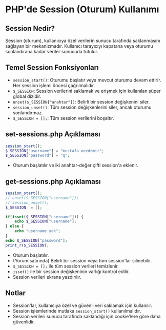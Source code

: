 # PHP'de Session (Oturum) Kullanımı

## Session Nedir?
Session (oturum), kullanıcıya özel verilerin sunucu tarafında saklanmasını sağlayan bir mekanizmadır. Kullanıcı tarayıcıyı kapatana veya oturumu sonlandırana kadar veriler sunucuda tutulur.

## Temel Session Fonksiyonları
- `session_start()`: Oturumu başlatır veya mevcut oturumu devam ettirir. Her session işlemi öncesi çağrılmalıdır.
- `$_SESSION`: Session verilerini saklamak ve erişmek için kullanılan süper global dizidir.
- `unset($_SESSION["anahtar"])`: Belirli bir session değişkenini siler.
- `session_unset()`: Tüm session değişkenlerini siler, ancak oturumu sonlandırmaz.
- `$_SESSION = [];`: Tüm session verilerini boşaltır.

## set-sessions.php Açıklaması
```php
session_start();
$_SESSION["username"] = "mustafa_oezdemir";
$_SESSION["password"] = "q";
```
- Oturum başlatılır ve iki anahtar-değer çifti session'a eklenir.

## get-sessions.php Açıklaması
```php
session_start();
// unset($_SESSION["username"]);
// session_unset();
$_SESSION  = [];

if(isset($_SESSION["username"])) {
    echo $_SESSION["username"];
} else {
    echo "username yok";
}
echo $_SESSION["password"];
print_r($_SESSION);
```
- Oturum başlatılır.
- (Yorum satırında) Belirli bir session veya tüm session'lar silinebilir.
- `$_SESSION = [];` ile tüm session verileri temizlenir.
- `isset()` ile bir session değişkeninin varlığı kontrol edilir.
- Session verileri ekrana yazdırılır.

## Notlar
- Session'lar, kullanıcıya özel ve güvenli veri saklamak için kullanılır.
- Session işlemlerinde mutlaka `session_start()` kullanılmalıdır.
- Session verileri sunucu tarafında saklandığı için cookie'lere göre daha güvenlidir.
